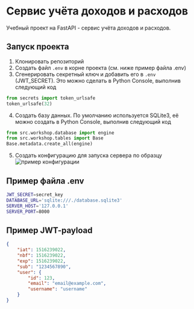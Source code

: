 # Сервис учёта доходов и расходов

Учебный проект на FastAPI - сервис учёта доходов и расходов.

## Запуск проекта

1. Клонировать репозиторий
2. Создать файл `.env` в корне проекта (см. ниже пример файла .env)
3. Сгенерировать секретный ключ и добавить его в `.env` (JWT_SECRET).
Это можно сделать в Python Console, выполнив следующий код
```python
from secrets import token_urlsafe
token_urlsafe(32)
```
4. Создать базу данных. По умолчанию используется SQLite3, её можно создать
в Python Console, выполнив следующий код
```python
from src.workshop.database import engine
from src.workshop.tables import Base
Base.metadata.create_all(engine)
```
5. Создать конфигурацию для запуска сервера по образцу
![пример конфигурации](https://i.ibb.co/Jsm470N/2023-04-18-173526.png)

## Пример файла .env

```bash
JWT_SECRET=secret_key
DATABASE_URL='sqlite:///./database.sqlite3'
SERVER_HOST='127.0.0.1'
SERVER_PORT=8000
```

## Пример JWT-payload

```json
{
    "iat": 1516239022,
    "nbf": 1516239022,
    "exp": 1516239022,
    "sub": "1234567890",
    "user": {
        "id": 123,
        "email": "email@example.com",
        "username": "username"
    }
}
```
